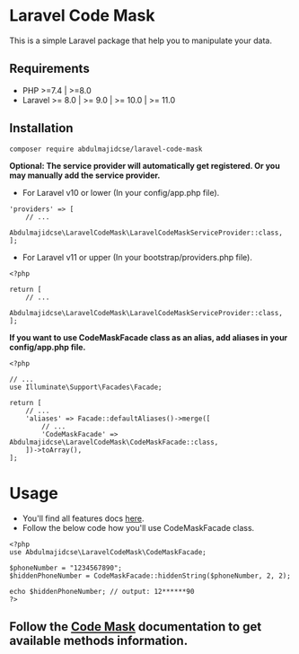 # Laravel Code Mask

This is a simple Laravel package that help you to manipulate your data.

## Requirements

- PHP >=7.4 | >=8.0
- Laravel >= 8.0 | >= 9.0 | >= 10.0 | >= 11.0

## Installation

```
composer require abdulmajidcse/laravel-code-mask
```

<strong>Optional: The service provider will automatically get registered. Or you may manually add the service provider.</strong>

- For Laravel v10 or lower (In your config/app.php file).

```
'providers' => [
    // ...
    Abdulmajidcse\LaravelCodeMask\LaravelCodeMaskServiceProvider::class,
];
```

- For Laravel v11 or upper (In your bootstrap/providers.php file).

```
<?php

return [
    // ...
    Abdulmajidcse\LaravelCodeMask\LaravelCodeMaskServiceProvider::class,
];

```

<strong>If you want to use CodeMaskFacade class as an alias, add aliases in your config/app.php file.</strong>

```
<?php

// ...
use Illuminate\Support\Facades\Facade;

return [
    // ...
    'aliases' => Facade::defaultAliases()->merge([
        // ...
        'CodeMaskFacade' => Abdulmajidcse\LaravelCodeMask\CodeMaskFacade::class,
    ])->toArray(),
];
```

# Usage

- You'll find all features docs <a href="https://packagist.org/packages/abdulmajidcse/code-mask" target="_blank">here</a>.
- Follow the below code how you'll use CodeMaskFacade class.

```
<?php
use Abdulmajidcse\LaravelCodeMask\CodeMaskFacade;

$phoneNumber = "1234567890";
$hiddenPhoneNumber = CodeMaskFacade::hiddenString($phoneNumber, 2, 2);

echo $hiddenPhoneNumber; // output: 12******90
?>
```

## Follow the <a href="https://packagist.org/packages/abdulmajidcse/code-mask" target="_blank">Code Mask</a> documentation to get available methods information.
